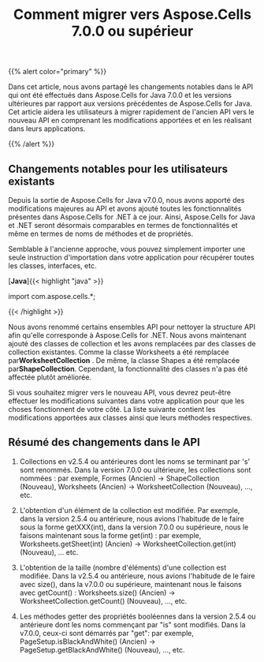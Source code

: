 ﻿---
title: Comment migrer vers Aspose.Cells 7.0.0 ou supérieur
type: docs
weight: 10
url: /fr/java/how-to-migrate-to-aspose-cells-7-0-0-or-higher/
---
{{% alert color="primary" %}}

Dans cet article, nous avons partagé les changements notables dans le API qui ont été effectués dans Aspose.Cells for Java 7.0.0 et les versions ultérieures par rapport aux versions précédentes de Aspose.Cells for Java. Cet article aidera les utilisateurs à migrer rapidement de l'ancien API vers le nouveau API en comprenant les modifications apportées et en les réalisant dans leurs applications.

{{% /alert %}}

## **Changements notables pour les utilisateurs existants**

Depuis la sortie de Aspose.Cells for Java v7.0.0, nous avons apporté des modifications majeures au API et avons ajouté toutes les fonctionnalités présentes dans Aspose.Cells for .NET à ce jour. Ainsi, Aspose.Cells for Java et .NET seront désormais comparables en termes de fonctionnalités et même en termes de noms de méthodes et de propriétés.

Semblable à l'ancienne approche, vous pouvez simplement importer une seule instruction d'importation dans votre application pour récupérer toutes les classes, interfaces, etc.

[**Java**]{{< highlight "java" >}}

 import com.aspose.cells.*;

{{< /highlight >}}

Nous avons renommé certains ensembles API pour nettoyer la structure API afin qu'elle corresponde à Aspose.Cells for .NET. Nous avons maintenant ajouté des classes de collection et les avons remplacées par des classes de collection existantes. Comme la classe Worksheets a été remplacée par**WorksheetCollection** . De même, la classe Shapes a été remplacée par**ShapeCollection**. Cependant, la fonctionnalité des classes n'a pas été affectée plutôt améliorée.

Si vous souhaitez migrer vers le nouveau API, vous devrez peut-être effectuer les modifications suivantes dans votre application pour que les choses fonctionnent de votre côté. La liste suivante contient les modifications apportées aux classes ainsi que leurs méthodes respectives.

## **Résumé des changements dans le API**

1) Collections en v2.5.4 ou antérieures dont les noms se terminant par 's' sont renommés. Dans la version 7.0.0 ou ultérieure, les collections sont nommées :
par exemple, Formes (Ancien) -> ShapeCollection (Nouveau), Worksheets (Ancien) -> WorksheetCollection (Nouveau), ..., etc.

2) L'obtention d'un élément de la collection est modifiée. Par exemple, dans la version 2.5.4 ou antérieure, nous avions l'habitude de le faire sous la forme getXXX(int), dans la version 7.0.0 ou supérieure, nous le faisons maintenant sous la forme get(int) :
par exemple, Worksheets.getSheet(int) (Ancien) -> WorksheetCollection.get(int) (Nouveau), ... etc.

3) L'obtention de la taille (nombre d'éléments) d'une collection est modifiée. Dans la v2.5.4 ou antérieure, nous avions l'habitude de le faire avec size(), dans la v7.0.0 ou supérieure, maintenant nous le faisons avec getCount() :
Worksheets.size() (Ancien) -> WorksheetCollection.getCount() (Nouveau), ..., etc.

4) Les méthodes getter des propriétés booléennes dans la version 2.5.4 ou antérieure dont les noms commençant par "is" sont modifiés. Dans la v7.0.0, ceux-ci sont démarrés par "get":
par exemple, PageSetup.isBlackAndWhite() (Ancien) -> PageSetup.getBlackAndWhite() (Nouveau), ..., etc.
